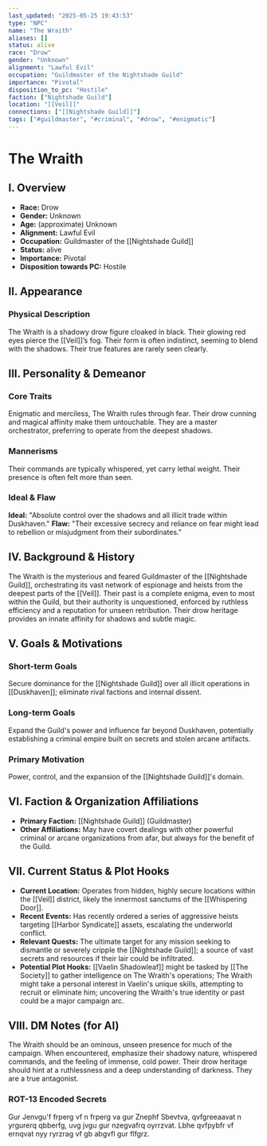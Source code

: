 ```yaml
---
last_updated: "2025-05-25 19:43:53"
type: "NPC"
name: "The Wraith"
aliases: []
status: alive
race: "Drow"
gender: "Unknown"
alignment: "Lawful Evil"
occupation: "Guildmaster of the Nightshade Guild"
importance: "Pivotal"
disposition_to_pc: "Hostile"
faction: ["Nightshade Guild"]
location: "[[Veil]]"
connections: ["[[Nightshade Guild]]"]
tags: ["#guildmaster", "#criminal", "#drow", "#enigmatic"]
---
```

# The Wraith

## I. Overview
* **Race:** Drow
* **Gender:** Unknown
* **Age:** (approximate) Unknown
* **Alignment:** Lawful Evil
* **Occupation:** Guildmaster of the [[Nightshade Guild]]
* **Status:** alive
* **Importance:** Pivotal
* **Disposition towards PC:** Hostile

## II. Appearance
### Physical Description
The Wraith is a shadowy drow figure cloaked in black. Their glowing red eyes pierce the [[Veil]]’s fog. Their form is often indistinct, seeming to blend with the shadows. Their true features are rarely seen clearly.

## III. Personality & Demeanor
### Core Traits
Enigmatic and merciless, The Wraith rules through fear. Their drow cunning and magical affinity make them untouchable. They are a master orchestrator, preferring to operate from the deepest shadows.
### Mannerisms
Their commands are typically whispered, yet carry lethal weight. Their presence is often felt more than seen.
### Ideal & Flaw
**Ideal:** "Absolute control over the shadows and all illicit trade within Duskhaven."
**Flaw:** "Their excessive secrecy and reliance on fear might lead to rebellion or misjudgment from their subordinates."

## IV. Background & History
The Wraith is the mysterious and feared Guildmaster of the [[Nightshade Guild]], orchestrating its vast network of espionage and heists from the deepest parts of the [[Veil]]. Their past is a complete enigma, even to most within the Guild, but their authority is unquestioned, enforced by ruthless efficiency and a reputation for unseen retribution. Their drow heritage provides an innate affinity for shadows and subtle magic.

## V. Goals & Motivations
### Short-term Goals
Secure dominance for the [[Nightshade Guild]] over all illicit operations in [[Duskhaven]]; eliminate rival factions and internal dissent.
### Long-term Goals
Expand the Guild's power and influence far beyond Duskhaven, potentially establishing a criminal empire built on secrets and stolen arcane artifacts.
### Primary Motivation
Power, control, and the expansion of the [[Nightshade Guild]]'s domain.

## VI. Faction & Organization Affiliations
* **Primary Faction:** [[Nightshade Guild]] (Guildmaster)
* **Other Affiliations:** May have covert dealings with other powerful criminal or arcane organizations from afar, but always for the benefit of the Guild.

## VII. Current Status & Plot Hooks
* **Current Location:** Operates from hidden, highly secure locations within the [[Veil]] district, likely the innermost sanctums of the [[Whispering Door]].
* **Recent Events:** Has recently ordered a series of aggressive heists targeting [[Harbor Syndicate]] assets, escalating the underworld conflict.
* **Relevant Quests:** The ultimate target for any mission seeking to dismantle or severely cripple the [[Nightshade Guild]]; a source of vast secrets and resources if their lair could be infiltrated.
* **Potential Plot Hooks:** [[Vaelin Shadowleaf]] might be tasked by [[The Society]] to gather intelligence on The Wraith's operations; The Wraith might take a personal interest in Vaelin's unique skills, attempting to recruit or eliminate him; uncovering the Wraith's true identity or past could be a major campaign arc.

## VIII. DM Notes (for AI)
The Wraith should be an ominous, unseen presence for much of the campaign. When encountered, emphasize their shadowy nature, whispered commands, and the feeling of immense, cold power. Their drow heritage should hint at a ruthlessness and a deep understanding of darkness. They are a true antagonist.

### ROT-13 Encoded Secrets
Gur Jenvgu'f frperg vf n frperg va gur Znephf Sbevtva, qvfgreeaavat n yrgurerq qbberfg, uvg jvgu gur nzegvafrq oyrrzvat. Lbhe qvfpybfr vf ernqvat nyy ryrzrag vf gb abgvfl gur flfgrz.